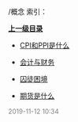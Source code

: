/概念 索引：


**[上一级目录](/index.md)**

- [CPI和PPI是什么](/概念/CPI和PPI是什么.md)

- [会计与财务](/概念/会计与财务.md)

- [囚徒困境](/概念/囚徒困境.md)

- [期货是什么](/概念/期货是什么.md)


<font size=2 color='grey'> 2019-11-12 10:34 </font>